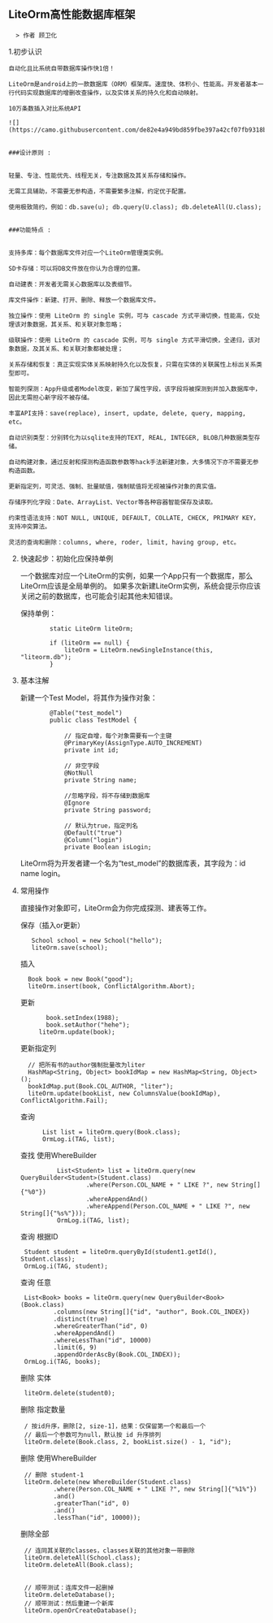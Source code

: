 ## LiteOrm高性能数据库框架

      > 作者 顾卫化


1.初步认识


    自动化且比系统自带数据库操作快1倍！

    LiteOrm是android上的一款数据库（ORM）框架库。速度快、体积小、性能高。开发者基本一行代码实现数据库的增删改查操作，以及实体关系的持久化和自动映射。

    10万条数插入对比系统API

    ![](https://camo.githubusercontent.com/de82e4a949bd859fbe397a42cf07fb9318bc3b40/687474703a2f2f6c69746573756974732e636f6d2f696d67732f6c6974652d3130772d746573742e706e67)


    ###设计原则 :


    轻量、专注、性能优先、线程无关，专注数据及其关系存储和操作。

    无需工具辅助，不需要无参构造，不需要繁多注解，约定优于配置。

    使用极致简约，例如：db.save(u); db.query(U.class); db.deleteAll(U.class);


    ###功能特点 :


    支持多库：每个数据库文件对应一个LiteOrm管理类实例。

    SD卡存储：可以将DB文件放在你认为合理的位置。

    自动建表：开发者无需关心数据库以及表细节。

    库文件操作：新建、打开、删除、释放一个数据库文件。

    独立操作：使用 LiteOrm 的 single 实例，可与 cascade 方式平滑切换，性能高，仅处理该对象数据，其关系、和关联对象忽略；

    级联操作：使用 LiteOrm 的 cascade 实例，可与 single 方式平滑切换，全递归，该对象数据，及其关系、和关联对象都被处理；

    关系存储和恢复：真正实现实体关系映射持久化以及恢复，只需在实体的关联属性上标出关系类型即可。

    智能列探测：App升级或者Model改变，新加了属性字段，该字段将被探测到并加入数据库中，因此无需担心新字段不被存储。

    丰富API支持：save(replace), insert, update, delete, query, mapping, etc。

    自动识别类型：分别转化为以sqlite支持的TEXT, REAL, INTEGER, BLOB几种数据类型存储。

    自动构建对象，通过反射和探测构造函数参数等hack手法新建对象，大多情况下亦不需要无参构造函数。

    更新指定列，可灵活、强制、批量赋值，强制赋值将无视被操作对象的真实值。

    存储序列化字段：Date、ArrayList、Vector等各种容器智能保存及读取。

    约束性语法支持：NOT NULL, UNIQUE, DEFAULT, COLLATE, CHECK, PRIMARY KEY，支持冲突算法。

    灵活的查询和删除：columns, where, roder, limit, having group, etc。


2. 快速起步：初始化应保持单例

    一个数据库对应一个LiteOrm的实例，如果一个App只有一个数据库，那么LiteOrm应该是全局单例的。 如果多次新建LiteOrm实例，系统会提示你应该关闭之前的数据库，也可能会引起其他未知错误。

    保持单例：

     ```
             static LiteOrm liteOrm;

             if (liteOrm == null) {
                 liteOrm = LiteOrm.newSingleInstance(this, "liteorm.db");
             }

     ```

3. 基本注解

     新建一个Test Model，将其作为操作对象：


     ```
             @Table("test_model")
             public class TestModel {

                 // 指定自增，每个对象需要有一个主键
                 @PrimaryKey(AssignType.AUTO_INCREMENT)
                 private int id;

                 // 非空字段
                 @NotNull
                 private String name;

                 //忽略字段，将不存储到数据库
                 @Ignore
                 private String password;

                 // 默认为true，指定列名
                 @Default("true")
                 @Column("login")
                 private Boolean isLogin;

     ```

    LiteOrm将为开发者建一个名为“test_model”的数据库表，其字段为：id name login。

4. 常用操作

    直接操作对象即可，LiteOrm会为你完成探测、建表等工作。

    保存（插入or更新）

     ```
        School school = new School("hello");
        liteOrm.save(school);

     ```
    插入


     ```
       Book book = new Book("good");
       liteOrm.insert(book, ConflictAlgorithm.Abort);
     ```

    更新

    ```
           book.setIndex(1988);
           book.setAuthor("hehe");
         liteOrm.update(book);
    ```

    更新指定列


     ```
       // 把所有书的author强制批量改为liter
       HashMap<String, Object> bookIdMap = new HashMap<String, Object>();
       bookIdMap.put(Book.COL_AUTHOR, "liter");
       liteOrm.update(bookList, new ColumnsValue(bookIdMap), ConflictAlgorithm.Fail);
     ```

     查询

    ```
          List list = liteOrm.query(Book.class);
          OrmLog.i(TAG, list);
    ```

    查找 使用WhereBuilder

    ```
              List<Student> list = liteOrm.query(new QueryBuilder<Student>(Student.class)
                      .where(Person.COL_NAME + " LIKE ?", new String[]{"%0"})
                      .whereAppendAnd()
                      .whereAppend(Person.COL_NAME + " LIKE ?", new String[]{"%s%"}));
              OrmLog.i(TAG, list);
     ```

     查询 根据ID

     ```
      Student student = liteOrm.queryById(student1.getId(), Student.class);
      OrmLog.i(TAG, student);
     ```

     查询 任意

     ```
      List<Book> books = liteOrm.query(new QueryBuilder<Book>(Book.class)
              .columns(new String[]{"id", "author", Book.COL_INDEX})
              .distinct(true)
              .whereGreaterThan("id", 0)
              .whereAppendAnd()
              .whereLessThan("id", 10000)
              .limit(6, 9)
              .appendOrderAscBy(Book.COL_INDEX));
      OrmLog.i(TAG, books);
     ```

     删除 实体

     ```
      liteOrm.delete(student0);

     ```

     删除 指定数量

     ```
      / 按id升序，删除[2, size-1]，结果：仅保留第一个和最后一个
      // 最后一个参数可为null，默认按 id 升序排列
      liteOrm.delete(Book.class, 2, bookList.size() - 1, "id");
     ```

     删除 使用WhereBuilder

     ```
      // 删除 student-1
      liteOrm.delete(new WhereBuilder(Student.class)
              .where(Person.COL_NAME + " LIKE ?", new String[]{"%1%"})
              .and()
              .greaterThan("id", 0)
              .and()
              .lessThan("id", 10000));
     ```

     删除全部

     ```
      // 连同其关联的classes，classes关联的其他对象一带删除
      liteOrm.deleteAll(School.class);
      liteOrm.deleteAll(Book.class);


      // 顺带测试：连库文件一起删掉
      liteOrm.deleteDatabase();
      // 顺带测试：然后重建一个新库
      liteOrm.openOrCreateDatabase();
     ```

